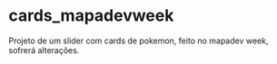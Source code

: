 # cards_mapadevweek
 Projeto de um slider com cards de pokemon, feito no mapadev week, sofrerá alterações.
